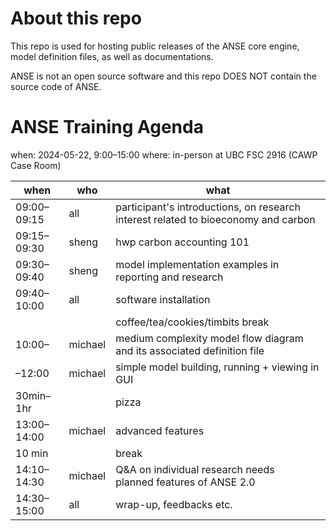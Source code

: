 # About this repo

This repo is used for hosting public releases of the ANSE core engine, model definition files, as well as documentations.

ANSE is not an open source software and this repo DOES NOT contain the source code of ANSE.


# ANSE Training Agenda

when: 2024-05-22, 9:00–15:00
where: in-person at UBC FSC 2916 (CAWP Case Room)

| when        | who     | what                                                                               |
| ----------- | ------- | ---------------------------------------------------------------------------------- |
| 09:00–09:15 | all     | participant's introductions, on research interest related to bioeconomy and carbon |
| 09:15–09:30 | sheng   | hwp carbon accounting 101                                                          |
| 09:30–09:40 | sheng   | model implementation examples in reporting and research                            |
| 09:40–10:00 | all     | software installation                                                              |
|             |         | coffee/tea/cookies/timbits break                                                   |
| 10:00–      | michael | medium complexity model flow diagram and its associated definition file            |
| –12:00      | michael | simple model building, running + viewing in GUI                                    |
| 30min–1hr   |         | pizza                                                                              |
| 13:00–14:00 | michael | advanced features                                                                  |
| 10 min      |         | break                                                                              |
| 14:10–14:30 | michael | Q&A on individual research needs<br>planned features of ANSE 2.0                   |
| 14:30–15:00 | all     | wrap-up, feedbacks etc.                                                            |
